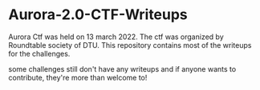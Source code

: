 # Aurora-2.0-CTF-Writeups

Aurora Ctf was held on 13 march 2022. The ctf was organized by Roundtable society of DTU.
This repository contains most of the writeups for the challenges.

some challenges still don't have any writeups and if anyone wants to contribute, they're more than welcome to!